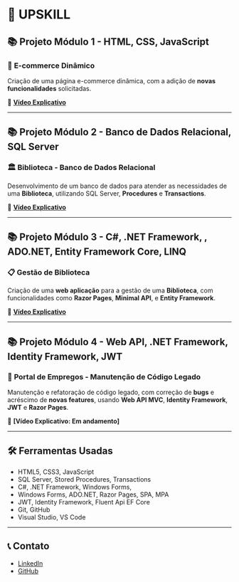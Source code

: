 # 🚀 **UPSKILL** 

## 📚 Projeto Módulo 1 - HTML, CSS, JavaScript

### 🛒 **E-commerce Dinâmico**

Criação de uma página e-commerce dinâmica, com a adição de **novas funcionalidades** solicitadas.

🎥 **[Vídeo Explicativo](https://1drv.ms/v/c/8516766ff362dbda/Ec4dKOQdgFNIuJOSZu9lAkoBflGzUn2Ar6k9RHTVioinYg?e=nkpGkq)**

---

## 📚 Projeto Módulo 2 - Banco de Dados Relacional, SQL Server

### 🏛️ **Biblioteca - Banco de Dados Relacional**

Desenvolvimento de um banco de dados para atender as necessidades de uma **Biblioteca**, utilizando SQL Server, **Procedures** e **Transactions**.

🎥 **[Vídeo Explicativo](https://1drv.ms/v/c/8516766ff362dbda/EaZLBqokwKtLuc3C4X7m2E4BpRSB3h1d0oWPaNrWm-B_iA?e=l5frCL)**

---

## 📚 Projeto Módulo 3 - C#, .NET Framework, , ADO.NET, Entity Framework Core, LINQ

### 📋 **Gestão de Biblioteca**

Criação de uma **web aplicação** para a gestão de uma **Biblioteca**, com funcionalidades como **Razor Pages**, **Minimal API**, e **Entity Framework**.

🎥 **[Vídeo Explicativo](https://1drv.ms/v/c/8516766ff362dbda/ES6VrtZXaM5OqEcXNez2c9EBDts2JjxaLvXVv54LmAXEqQ?e=dRxnpD)**

---

## 📚 Projeto Módulo 4 - Web API, .NET Framework, Identity Framework, JWT

### 👥 **Portal de Empregos - Manutenção de Código Legado**

Manutenção e refatoração de código legado, com correção de **bugs** e acréscimo de **novas features**, usando **Web API MVC**, **Identity Framework**, **JWT** e **Razor Pages**.

🎥 **[Vídeo Explicativo: Em andamento]**

---

## 🛠️ Ferramentas Usadas

- HTML5, CSS3, JavaScript
- SQL Server, Stored Procedures, Transactions
- C#, .NET Framework, Windows Forms,
- Windows Forms, ADO.NET, Razor Pages, SPA, MPA
- JWT, Identity Framework, Fluent Api EF Core
- Git, GitHub
- Visual Studio, VS Code

---

## 📞 Contato

- [LinkedIn](https://www.linkedin.com/in/brenolucena)
- [GitHub](https://github.com/Brenorml)
